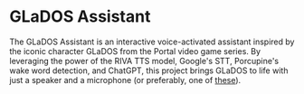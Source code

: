 # GLaDOS Assistant

The GLaDOS Assistant is an interactive voice-activated assistant inspired by the iconic character GLaDOS from the Portal video game series. By leveraging the power of the RIVA TTS model, Google's STT, Porcupine's wake word detection, and ChatGPT, this project brings GLaDOS to life with just a speaker and a microphone (or preferably, one of [these](https://us.ankerwork.com/products/a3308)).
